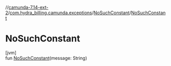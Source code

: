 //[camunda-7.14-ext-2](../../../index.md)/[com.hydra_billing.camunda.exceptions](../index.md)/[NoSuchConstant](index.md)/[NoSuchConstant](-no-such-constant.md)

# NoSuchConstant

[jvm]\
fun [NoSuchConstant](-no-such-constant.md)(message: String)
